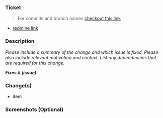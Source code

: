 ### Ticket

> For commits and branch names [checkout this link](https://kapeli.com/cheat_sheets/Semantic_Commits.docset/Contents/Resources/Documents/index)

<!--

We want to follow these to the best of our abilities. Some particularly important guidelines are:
    - 1+ Reviewers required
    - 250 line maximum of non-generated code
    - PR titles should follow this format:
        [Feature, Section, Component][#Ticket] Clear and short description
    - Assign yourself to the PR
    - Add bug, enhancement (feature) or code-enhancement (functional changes) label as appropriate
    - Branch name: Prefix with:
        `feat-`, `fix-`, `refactor-`, `docs-`, ...
    - Commits: Always lowercase

-->

-   [redmine link](https://)

### Description

_Please include a summary of the change and which issue is fixed. Please also include relevant motivation and context. List any dependencies that are required for this change._

**_Fixes # (issue)_**

### Change(s)

<!-- Why is this change required? What problem does it solve? -->

-   item

### Screenshots (Optional)

<!--
### Code Coverage

### Pre-Merge Checklist
- [ ] `yarn:lint`
- [ ] `yarn:test`
- [ ] Sync with `development`

### Type of change

Please delete options that are not relevant.

- [ ] Bug fix (non-breaking change which fixes an issue)
- [ ] New feature (non-breaking change which adds functionality)
- [ ] Breaking change (fix or feature that would cause existing functionality to not work as expected)
- [ ] This change requires a documentation update
-->
